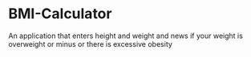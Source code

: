 # BMI-Calculator
An application that enters height and weight and news if your weight is overweight or minus or there is excessive obesity
